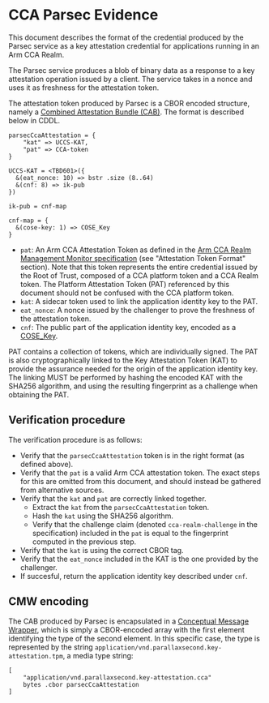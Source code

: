 # CCA Parsec Evidence

This document describes the format of the credential produced by the Parsec
service as a key attestation credential for applications running in an Arm CCA
Realm.

The Parsec service produces a blob of binary data as a response to a key
attestation operation issued by a client. The service takes in a nonce and uses
it as freshness for the attestation token.

The attestation token produced by Parsec is a CBOR encoded structure, namely a
[Combined Attestation Bundle
(CAB)](https://datatracker.ietf.org/doc/draft-bft-rats-kat/). The format is
described below in CDDL.

```
parsecCcaAttestation = {
    "kat" => UCCS-KAT,
    "pat" => CCA-token
}

UCCS-KAT = <TBD601>({
  &(eat_nonce: 10) => bstr .size (8..64)
  &(cnf: 8) => ik-pub
})

ik-pub = cnf-map

cnf-map = {
  &(cose-key: 1) => COSE_Key
}
```

- `pat`: An Arm CCA Attestation Token as defined in the [Arm CCA Realm
   Management Monitor
   specification](https://developer.arm.com/documentation/den0137/latest) (see
   "Attestation Token Format" section). Note that this token represents the
   entire credential issued by the Root of Trust, composed of a CCA platform
   token and a CCA Realm token. The Platform Attestation Token (PAT) referenced
   by this document should not be confused with the CCA platform token.
- `kat`: A sidecar token used to link the application identity key to the PAT.
- `eat_nonce`: A nonce issued by the challenger to prove the freshness of the
   attestation token.
- `cnf`: The public part of the application identity key, encoded as a
   [COSE_Key](https://www.rfc-editor.org/rfc/rfc9052#name-key-objects).

PAT contains a collection of tokens, which are individually signed. The PAT is
also cryptographically linked to the Key Attestation Token (KAT) to provide the
assurance needed for the origin of the application identity key. The linking
MUST be performed by hashing the encoded KAT with the SHA256 algorithm, and
using the resulting fingerprint as a challenge when obtaining the PAT.

## Verification procedure

The verification procedure is as follows:

- Verify that the `parsecCcaAttestation` token is in the right format (as
   defined above).
- Verify that the `pat` is a valid Arm CCA attestation token. The exact steps
   for this are omitted from this document, and should instead be gathered from
   alternative sources.
- Verify that the `kat` and `pat` are correctly linked together.
   - Extract the `kat` from the `parsecCcaAttestation` token.
   - Hash the `kat` using the SHA256 algorithm.
   - Verify that the challenge claim (denoted `cca-realm-challenge` in the
      specification) included in the `pat` is equal to the fingerprint computed
      in the previous step.
- Verify that the `kat` is using the correct CBOR tag.
- Verify that the `eat_nonce` included in the KAT is the one provided by the
   challenger.
- If succesful, return the application identity key described under `cnf`.

## CMW encoding

The CAB produced by Parsec is encapsulated in a [Conceptual Message
Wrapper](https://datatracker.ietf.org/doc/draft-ftbs-rats-msg-wrap/), which is
simply a CBOR-encoded array with the first element identifying the type of the
second element. In this specific case, the type is represented by the string
`application/vnd.parallaxsecond.key-attestation.tpm`, a media type string:

```
[
    "application/vnd.parallaxsecond.key-attestation.cca"
    bytes .cbor parsecCcaAttestation
]
```

